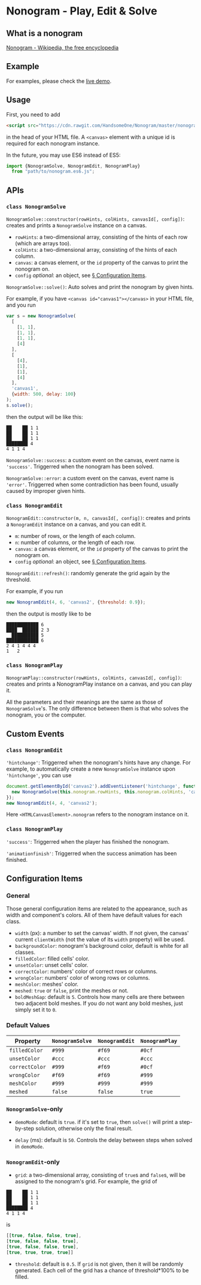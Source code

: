 # Nonogram - Play, Edit & Solve

## What is a nonogram

[Nonogram - Wikipedia, the free encyclopedia](https://en.wikipedia.org/wiki/Nonogram)

## Example

For examples, please check the [live demo](http://handsomeone.github.io/Nonogram).

## Usage

First, you need to add

```html
<script src="https://cdn.rawgit.com/HandsomeOne/Nonogram/master/nonogram.js"></script>
```

in the head of your HTML file. A ```<canvas>``` element with a unique id is required for each nonogram instance.

In the future, you may use ES6 instead of ES5:
```javascript
import {NonogramSolve, NonogramEdit, NonogramPlay}
  from "path/to/nonogram.es6.js";
```

## APIs

### ```class NonogramSolve```

```NonogramSolve::constructor(rowHints, colHints, canvasId[, config])```: creates and prints a ```NonogramSolve``` instance on a canvas.

- ```rowHints```: a two-dimensional array, consisting of the hints of each row (which are arrays too).
- ```colHints```: a two-dimensional array, consisting of the hints of each column.
- ```canvas```: a canvas element, or the ```id``` property of the canvas to print the nonogram on.
- ```config``` *optional*: an object, see [§ Configuration Items](#configuration-items).

```NonogramSolve::solve()```: Auto solves and print the nonogram by given hints.

For example, if you have ```<canvas id="canvas1"></canvas>``` in your HTML file, and you run
```javascript
var s = new NonogramSolve(
  [
    [1, 1],
    [1, 1],
    [1, 1],
    [4]
  ],
  [
    [4],
    [1],
    [1],
    [4]
  ],
  'canvas1',
  {width: 500, delay: 100}
);
s.solve();
```
then the output will be like this:
```
██    ██ 1 1
██    ██ 1 1
██    ██ 1 1
████████ 4
4 1 1 4
```

```NonogramSolve::success```: a custom event on the canvas, event name is ```'success'```. Triggerred when the nonogram has been solved.

```NonogramSolve::error```: a custom event on the canvas, event name is ```'error'```. Triggerred when some contradiction has been found, usually caused by improper given hints.

### ```class NonogramEdit```

```NonogramEdit::constructor(m, n, canvasId[, config])```: creates and prints a ```NonogramEdit``` instance on a canvas, and you can edit it.

- ```m```: number of rows, or the length of each column.
- ```n```: number of columns, or the length of each row.
- ```canvas```: a canvas element, or the ```id``` property of the canvas to print the nonogram on.
- ```config``` *optional*: an object, see [§ Configuration Items](#configuration-items).

```NonogramEdit::refresh()```: randomly generate the grid again by the threshold.

For example, if you run
```javascript
new NonogramEdit(4, 6, 'canvas2', {threshold: 0.9});
```
then the output is mostly like to be
```
████████████ 6
████  ██████ 2 3
  ██████████ 5
████████████ 6
2 4 1 4 4 4
1   2
```

### ```class NonogramPlay```

```NonogramPlay::constructor(rowHints, colHints, canvasId[, config])```: creates and prints a NonogramPlay instance on a canvas, and you can play it.

All the parameters and their meanings are the same as those of ```NonogramSolve```'s. The only difference between them is that who solves the nonogram, you or the computer.

## Custom Events

### ```class NonogramEdit```

```'hintchange'```: Triggerred when the nonogram's hints have any change. For example, to automatically create a new ```NonogramSolve``` instance upon ```'hintchange'```, you can use
```javascript
document.getElementById('canvas2').addEventListener('hintchange', function () {
  new NonogramSolve(this.nonogram.rowHints, this.nonogram.colHints, 'canvas1').solve();
});
new NonogramEdit(4, 4, 'canvas2');
```
Here ```<HTMLCanvasElement>.nonogram``` refers to the nonogram instance on it.

### ```class NonogramPlay```

```'success'```: Triggerred when the player has finished the nonogram.

```'animationfinish'```: Triggerred when the success animation has been finished.

## Configuration Items

### General

Those general configuration items are related to the appearance, such as width and component's colors. All of them have default values for each class.
- ```width``` (px): a number to set the canvas' width. If not given, the canvas' current ```clientWidth``` (not the value of its ```width``` property) will be used.
- ```backgroundColor```: nonogram's background color, default is white for all classes.
- ```filledColor```: filled cells' color.
- ```unsetColor```: unset cells' color.
- ```correctColor```: numbers' color of correct rows or columns.
- ```wrongColor```: numbers' color of wrong rows or columns.
- ```meshColor```: meshes' color.
- ```meshed```: ```true``` or ```false```, print the meshes or not.
- ```boldMeshGap```: default is ```5```. Controls how many cells are there between two adjacent bold meshes. If you do not want any bold meshes, just simply set it to ```0```.

### Default Values

Property | ```NonogramSolve``` | ```NonogramEdit``` | ```NonogramPlay```
---------|---------------------|--------------------|-------------------
```filledColor```|```#999```|```#f69```|```#0cf```
```unsetColor```|```#ccc```|```#ccc```|```#ccc```
```correctColor```|```#999```|```#f69```|```#0cf```
```wrongColor```|```#f69```|```#f69```|```#999```
```meshColor```|```#999```|```#999```|```#999```
```meshed```|```false```|```false```|```true```

### ```NonogramSolve```-only
- ```demoMode```: default is ```true```. if it's set to ```true```, then ```solve()``` will print a step-by-step solution, otherwise only the final result.

- ```delay``` (ms): default is ```50```. Controls the delay between steps when solved in ```demoMode```.

### ```NonogramEdit```-only
- ```grid```: a two-dimensional array, consisting of ```true```s and ```false```s, will be assigned to the nonogram's grid. For example, the grid of
```
██    ██ 1 1
██    ██ 1 1
██    ██ 1 1
████████ 4
4 1 1 4
```
is
```javascript
[[true, false, false, true],
[true, false, false, true],
[true, false, false, true],
[true, true, true, true]]
```

- ```threshold```: default is ```0.5```. If ```grid``` is not given, then it will be randomly generated. Each cell of the grid has a chance of threshold*100% to be filled.